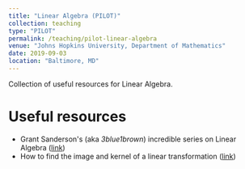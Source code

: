 ```yaml
---
title: "Linear Algebra (PILOT)"
collection: teaching
type: "PILOT"
permalink: /teaching/pilot-linear-algebra
venue: "Johns Hopkins University, Department of Mathematics"
date: 2019-09-03
location: "Baltimore, MD"
---
```


Collection of useful resources for Linear Algebra. 

Useful resources
============

- Grant Sanderson's (aka _3blue1brown_) incredible series on Linear Algebra ([link](https://www.youtube.com/playlist?list=PLZHQObOWTQDPD3MizzM2xVFitgF8hE_ab))
- How to find the image and kernel of a linear transformation ([link](/files/linalg/ranknullity.pdf))